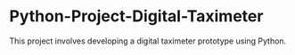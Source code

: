 # Python-Project-Digital-Taximeter
This project involves developing a digital taximeter prototype using Python.

